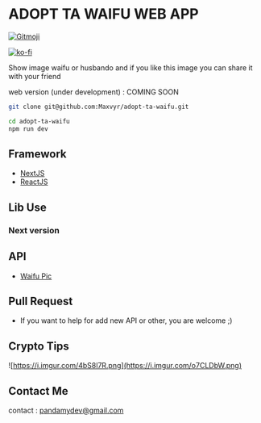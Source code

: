 # ADOPT TA WAIFU WEB APP

<a href="https://gitmoji.dev">
  <img src="https://img.shields.io/badge/gitmoji-%20😜%20😍-FFDD67.svg?style=flat-square" alt="Gitmoji">
</a>

[![ko-fi](https://ko-fi.com/img/githubbutton_sm.svg)](https://ko-fi.com/A0A72UVP8)

Show image waifu or husbando and if you like this image you can share it with your friend

web version (under development) : COMING SOON <!-- [link](https://adopt-ta-waifu.web.app/#/) -->

```zsh
git clone git@github.com:Maxvyr/adopt-ta-waifu.git

cd adopt-ta-waifu
npm run dev
```

## Framework

- [NextJS](https://nextjs.org/)
- [ReactJS](https://reactjs.org/)

## Lib Use

### Next version

## API

- [Waifu Pic](https://waifu.pics/docs)

## Pull Request

- If you want to help for add new API or other, you are welcome ;)

## Crypto Tips

![https://i.imgur.com/4bS8l7R.png](https://i.imgur.com/o7CLDbW.png)

## Contact Me

contact : [pandamydev@gmail.com](mailto:pandamydev@gmail.com)
